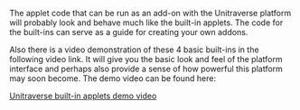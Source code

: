 The applet code that can be run as an add-on with the Unitraverse platform will probably look and behave much like the built-in applets. The code for the built-ins can serve as a guide for creating your own addons.

Also there is a video demonstration of these 4 basic built-ins in the following video link. It will give you the basic look and feel of the platform interface and perhaps also provide a sense of how powerful this platform may soon become. The demo video can be found here:

[Unitraverse built-in applets demo video](http://unitraverse.info/Bradley_Pliam/built-in-view-demo.html)
